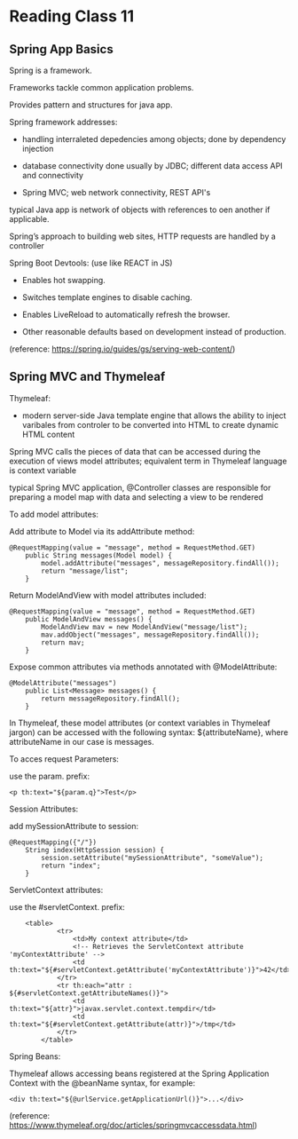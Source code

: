 # Reading Class 11

## Spring App Basics

Spring is a framework. 

Frameworks tackle common application problems. 

Provides pattern and structures for java app. 

Spring framework addresses: 

- handling interraleted depedencies among objects; done by dependency injection

- database connectivity done usually by JDBC; different data access API and connectivity

- Spring MVC; web network connectivity, REST API's

typical Java app is network of objects with references to oen another if applicable. 

Spring’s approach to building web sites, HTTP requests are handled by a controller

Spring Boot Devtools: (use like REACT in JS)

- Enables hot swapping.

- Switches template engines to disable caching.

- Enables LiveReload to automatically refresh the browser.

- Other reasonable defaults based on development instead of production.


(reference: https://spring.io/guides/gs/serving-web-content/)

## Spring MVC and Thymeleaf

Thymeleaf: 

- modern server-side Java template engine that allows the ability to inject varibales from controler to be converted into HTML to create dynamic HTML content 

Spring MVC calls the pieces of data that can be accessed during the execution of views model attributes; equivalent term in Thymeleaf language is context variable

typical Spring MVC application, @Controller classes are responsible for preparing a model map with data and selecting a view to be rendered

To add model attributes:

Add attribute to Model via its addAttribute method:

    @RequestMapping(value = "message", method = RequestMethod.GET)
        public String messages(Model model) {
            model.addAttribute("messages", messageRepository.findAll());
            return "message/list";
        }
Return ModelAndView with model attributes included:

    @RequestMapping(value = "message", method = RequestMethod.GET)
        public ModelAndView messages() {
            ModelAndView mav = new ModelAndView("message/list");
            mav.addObject("messages", messageRepository.findAll());
            return mav;
        }

Expose common attributes via methods annotated with @ModelAttribute:

    @ModelAttribute("messages")
        public List<Message> messages() {
            return messageRepository.findAll();
        }

In Thymeleaf, these model attributes (or context variables in Thymeleaf jargon) can be accessed with the following syntax: ${attributeName}, where attributeName in our case is messages.

To acces request Parameters:

use the param. prefix:

    <p th:text="${param.q}">Test</p>

Session Attributes:

add mySessionAttribute to session:

    @RequestMapping({"/"})
        String index(HttpSession session) {
            session.setAttribute("mySessionAttribute", "someValue");
            return "index";
        }

ServletContext attributes:

use the #servletContext. prefix:

        <table>
                <tr>
                    <td>My context attribute</td>
                    <!-- Retrieves the ServletContext attribute 'myContextAttribute' -->
                    <td th:text="${#servletContext.getAttribute('myContextAttribute')}">42</td>
                </tr>
                <tr th:each="attr : ${#servletContext.getAttributeNames()}">
                    <td th:text="${attr}">javax.servlet.context.tempdir</td>
                    <td th:text="${#servletContext.getAttribute(attr)}">/tmp</td>
                </tr>
            </table>

Spring Beans:

Thymeleaf allows accessing beans registered at the Spring Application Context with the @beanName syntax, for example:

    <div th:text="${@urlService.getApplicationUrl()}">...</div> 

(reference: https://www.thymeleaf.org/doc/articles/springmvcaccessdata.html)
